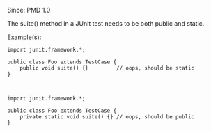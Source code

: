 Since: PMD 1.0

The suite() method in a JUnit test needs to be both public and static.

Example(s):
```
import junit.framework.*;

public class Foo extends TestCase {
    public void suite() {}         // oops, should be static
}

        

import junit.framework.*;

public class Foo extends TestCase {
    private static void suite() {} // oops, should be public
}
```
